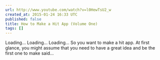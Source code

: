 ```yaml
---
url: http://www.youtube.com/watch?v=l0HewTsU2_w
created_at: 2015-01-24 16:33 UTC
published: false
title: How to Make a Hit App (Volume One)
tags: []
---
```


Loading…
Loading…
Loading…
So you want to make a hit app. At first glance, you might assume that you need to have a great idea and be the first one to make said…
